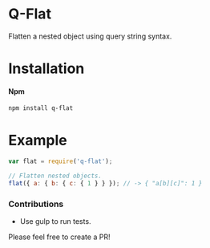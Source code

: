 # Q-Flat

Flatten a nested object using query string syntax.

# Installation

#### Npm
```console
npm install q-flat
```

# Example

```javascript
var flat = require('q-flat');

// Flatten nested objects.
flat({ a: { b: { c: { 1 } } }); // -> { "a[b][c]": 1 }
```

### Contributions

* Use gulp to run tests.

Please feel free to create a PR!
